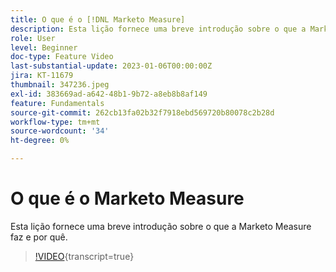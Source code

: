 ```yaml
---
title: O que é o [!DNL Marketo Measure]
description: Esta lição fornece uma breve introdução sobre o que a Marketo Measure faz e por quê.
role: User
level: Beginner
doc-type: Feature Video
last-substantial-update: 2023-01-06T00:00:00Z
jira: KT-11679
thumbnail: 347236.jpeg
exl-id: 383669ad-a642-48b1-9b72-a8eb8b8af149
feature: Fundamentals
source-git-commit: 262cb13fa02b32f7918ebd569720b80078c2b28d
workflow-type: tm+mt
source-wordcount: '34'
ht-degree: 0%

---
```


# O que é o Marketo Measure

Esta lição fornece uma breve introdução sobre o que a Marketo Measure faz e por quê.

>[!VIDEO](https://video.tv.adobe.com/v/347236/?learn=on){transcript=true}
